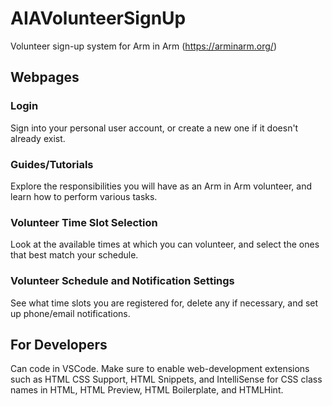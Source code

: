 # AIAVolunteerSignUp
Volunteer sign-up system for Arm in Arm (https://arminarm.org/)

## Webpages

### Login
Sign into your personal user account, or create a new one if it doesn't already exist.

### Guides/Tutorials
Explore the responsibilities you will have as an Arm in Arm volunteer, and learn how to perform various tasks.

### Volunteer Time Slot Selection
Look at the available times at which you can volunteer, and select the ones that best match your schedule.

### Volunteer Schedule and Notification Settings
See what time slots you are registered for, delete any if necessary, and set up phone/email notifications.

## For Developers
Can code in VSCode. Make sure to enable web-development extensions such as HTML CSS Support, HTML Snippets, and IntelliSense for CSS class names in HTML, HTML Preview, HTML Boilerplate, and HTMLHint.
